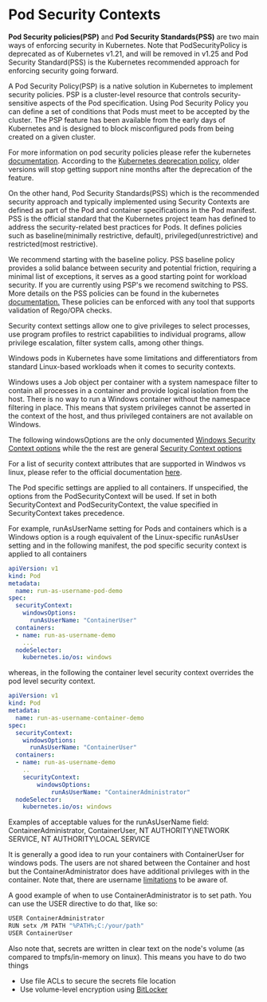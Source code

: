 # Pod Security Contexts


**Pod Security policies(PSP)** and **Pod Security Standards(PSS)** are two main ways of enforcing security in Kubernetes. Note that PodSecurityPolicy is deprecated as of Kubernetes v1.21, and will be removed in v1.25 and Pod Security Standard(PSS) is the Kubernetes recommended approach for enforcing security going forward.

A Pod Security Policy(PSP) is a native solution in Kubernetes to implement security policies. PSP is a cluster-level resource that controls security-sensitive aspects of the Pod specification. Using Pod Security Policy you can define a set of conditions that Pods must meet to be accepted by the cluster.
The PSP feature has been available from the early days of Kubernetes and is designed to block misconfigured pods from being created on a given cluster. 

For more information on pod security policies please refer the kubernetes [documentation](https://kubernetes.io/docs/concepts/policy/pod-security-policy/). According to the [Kubernetes deprecation policy](https://kubernetes.io/docs/reference/using-api/deprecation-policy/), older versions will stop getting support nine months after the deprecation of the feature.

On the other hand, Pod Security Standards(PSS) which is the recommended security approach and typically implemented using Security Contexts are defined as part of the Pod and container specifications in the Pod manifest.
PSS is the official standard that the Kubernetes project team has defined to address the security-related best practices for Pods. It defines policies such as baseline(minimally restrictive, default), privileged(unrestrictive) and restricted(most restrictive). 

We recommend starting with the baseline policy. PSS baseline policy provides a solid balance between security and potential friction, requiring a minimal list of exceptions, it serves as a good starting point for workload security. If you are currently using PSP's we recomend switching to PSS.
More details on the PSS policies can be found in the kubernetes [documentation.](https://kubernetes.io/docs/concepts/security/pod-security-standards/) These policies can be enforced with any tool that supports validation of Rego/OPA checks.

Security context settings allow one to give privileges to select processes, use program profiles to restrict capabilities to individual programs, allow privilege escalation, filter system calls, among other things.

Windows pods in Kubernetes have some limitations and differentiators from standard Linux-based workloads when it comes to security contexts. 

Windows uses a Job object per container with a system namespace filter to contain all processes in a container and provide logical isolation from the host. There is no way to run a Windows container without the namespace filtering in place. This means that system privileges cannot be asserted in the context of the host, and thus privileged containers are not available on Windows. 

The following windowsOptions are the only documented [Windows Security Context options](https://kubernetes.io/docs/reference/generated/kubernetes-api/v1.20/#windowssecuritycontextoptions-v1-core) while the the rest are general [Security Context options](https://kubernetes.io/docs/reference/generated/kubernetes-api/v1.21/#securitycontext-v1-core (https://kubernetes.io/docs/reference/generated/kubernetes-api/v1.21/#securitycontext-v1-core))

For a list of security context attributes that are supported in Windwos vs linux, please refer to the official documentation [here](https://kubernetes.io/docs/setup/production-environment/windows/_print/#v1-container).

The Pod specific settings are applied to all containers. If unspecified, the options from the PodSecurityContext will be used. If set in both SecurityContext and PodSecurityContext, the value specified in SecurityContext takes precedence.

For example, runAsUserName setting for Pods and containers which is a Windows option is a rough equivalent of the Linux-specific runAsUser setting and in the following manifest, the pod specific security context is applied to all containers

```yaml
apiVersion: v1
kind: Pod
metadata:
  name: run-as-username-pod-demo
spec:
  securityContext:
    windowsOptions:
      runAsUserName: "ContainerUser"
  containers:
  - name: run-as-username-demo
    ...
  nodeSelector:
    kubernetes.io/os: windows
```

whereas, in the following the container level security context overrides the pod level security context.

```yaml
apiVersion: v1
kind: Pod
metadata:
  name: run-as-username-container-demo
spec:
  securityContext:
    windowsOptions:
      runAsUserName: "ContainerUser"
  containers:
  - name: run-as-username-demo
    ..
    securityContext:
        windowsOptions:
            runAsUserName: "ContainerAdministrator"
  nodeSelector:
    kubernetes.io/os: windows
```

Examples of acceptable values for the runAsUserName field: ContainerAdministrator, ContainerUser, NT AUTHORITY\NETWORK SERVICE, NT AUTHORITY\LOCAL SERVICE

It is generally a good idea to run your containers with ContainerUser for windows pods. The users are not shared between the Container and host but the ContainerAdministrator does have additional privileges with in the container. Note that, there are  username [limitations](https://kubernetes.io/docs/tasks/configure-pod-container/configure-runasusername/#windows-username-limitations) to be aware of.

A good example of when to use ContainerAdministrator is to set path. You can use the USER directive to do that, like so:

```bash
USER ContainerAdministrator
RUN setx /M PATH "%PATH%;C:/your/path"
USER ContainerUser
```

Also note that, secrets are written in clear text on the node's volume (as compared to tmpfs/in-memory on linux). This means you have to do two things

* Use file ACLs to secure the secrets file location
* Use volume-level encryption using [BitLocker](https://docs.microsoft.com/en-us/windows/security/information-protection/bitlocker/bitlocker-how-to-deploy-on-windows-server)


